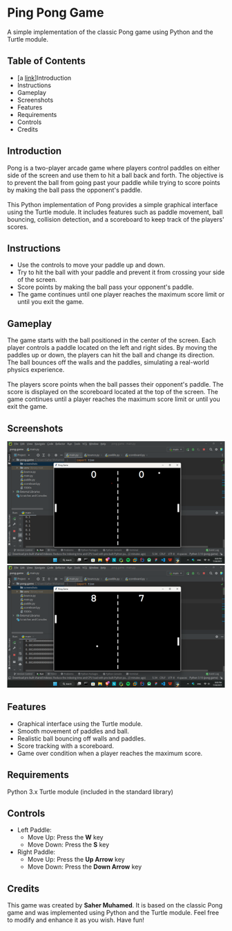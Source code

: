 # Ping Pong Game
A simple implementation of the classic Pong game using Python and the Turtle module.

## Table of Contents
- [a [link](https://github.com/SaherMuhamed/ping-pong-game#introduction)]Introduction
- Instructions
- Gameplay
- Screenshots
- Features
- Requirements
- Controls
- Credits

## Introduction
Pong is a two-player arcade game where players control paddles on either side of the screen and use them to hit a ball back and forth. The objective is to prevent the ball from going past your paddle while trying to score points by making the ball pass the opponent's paddle.<br><br>
This Python implementation of Pong provides a simple graphical interface using the Turtle module. It includes features such as paddle movement, ball bouncing, collision detection, and a scoreboard to keep track of the players' scores.

## Instructions
- Use the controls to move your paddle up and down.
- Try to hit the ball with your paddle and prevent it from crossing your side of the screen.
- Score points by making the ball pass your opponent's paddle.
- The game continues until one player reaches the maximum score limit or until you exit the game.

## Gameplay
The game starts with the ball positioned in the center of the screen. Each player controls a paddle located on the left and right sides. By moving the paddles up or down, the players can hit the ball and change its direction. The ball bounces off the walls and the paddles, simulating a real-world physics experience.<br><br>
The players score points when the ball passes their opponent's paddle. The score is displayed on the scoreboard located at the top of the screen. The game continues until a player reaches the maximum score limit or until you exit the game.

## Screenshots
![](screenshots/Screenshot_2023-07-18_210006.png)
![](screenshots/Screenshot_2023-07-18_210058.png)

## Features
- Graphical interface using the Turtle module.
- Smooth movement of paddles and ball.
- Realistic ball bouncing off walls and paddles.
- Score tracking with a scoreboard.
- Game over condition when a player reaches the maximum score.

## Requirements
Python 3.x
Turtle module (included in the standard library)

## Controls
- Left Paddle:
  - Move Up: Press the **W** key
  - Move Down: Press the **S** key
- Right Paddle:
  - Move Up: Press the **Up Arrow** key
  - Move Down: Press the **Down Arrow** key

## Credits
This game was created by **Saher Muhamed**. It is based on the classic Pong game and was implemented using Python and the Turtle module. Feel free to modify and enhance it as you wish. Have fun!
